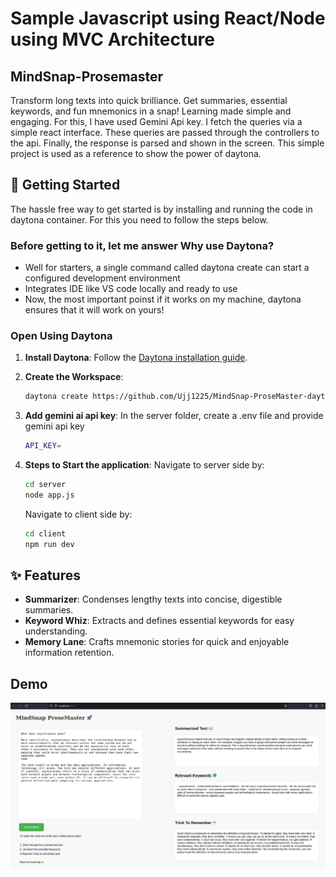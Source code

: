 # Sample Javascript using React/Node using MVC Architecture

## MindSnap-Prosemaster

Transform long texts into quick brilliance. Get summaries, essential keywords, and fun mnemonics in a snap! Learning made simple and engaging. For this, I have used Gemini Api key. I fetch the queries via a simple react interface. These queries are passed through the controllers to the api. Finally, the response is parsed and shown in the screen. This simple project is used as a reference to show the power of daytona.

## 🚀 Getting Started  
The hassle free way to get started is by installing and running the code in daytona container. For this you need to follow the steps below.

### Before getting to it, let me answer Why use Daytona?
- Well for starters, a single command called daytona create can start a configured development environment
- Integrates IDE like VS code locally and ready to use
- Now, the most important poinst if it works on my machine, daytona ensures that it will work on yours!

### Open Using Daytona  

1. **Install Daytona**: Follow the [Daytona installation guide](https://www.daytona.io/docs/installation/installation/).  

2. **Create the Workspace**:  
   ```bash  
   daytona create https://github.com/Ujj1225/MindSnap-ProseMaster-daytona.git 
   ```  

3. **Add gemini ai api key**:
   In the server folder, create a .env file and provide gemini api key
   ```bash
   API_KEY=
   ```

4. **Steps to Start the application**:
      Navigate to server side by: 

   ```bash
   cd server 
   node app.js
   ```

   Navigate to client side by: 

   ```bash
   cd client
   npm run dev
   ```

## ✨ Features  

- **Summarizer**: Condenses lengthy texts into concise, digestible summaries.
- **Keyword Whiz**: Extracts and defines essential keywords for easy understanding.
- **Memory Lane**: Crafts mnemonic stories for quick and enjoyable information retention.

## Demo
![Demo of Interface](image.png)
